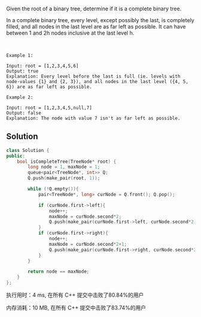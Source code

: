 Given the root of a binary tree, determine if it is a complete binary tree.

In a complete binary tree, every level, except possibly the last, is completely filled, and all nodes in the last level are as far left as possible. It can have between 1 and 2h nodes inclusive at the last level h.

 
```
Example 1:

Input: root = [1,2,3,4,5,6]
Output: true
Explanation: Every level before the last is full (ie. levels with node-values {1} and {2, 3}), and all nodes in the last level ({4, 5, 6}) are as far left as possible.

Example 2:

Input: root = [1,2,3,4,5,null,7]
Output: false
Explanation: The node with value 7 isn't as far left as possible.
```

## Solution

```c++
class Solution {
public:
    bool isCompleteTree(TreeNode* root) {
        long node = 1, maxNode = 1;
        queue<pair<TreeNode*, int>> Q;
        Q.push(make_pair(root, 1));

        while (!Q.empty()){
            pair<TreeNode*, long> curNode = Q.front(); Q.pop();

            if (curNode.first->left){
                node++;
                maxNode = curNode.second*2;
                Q.push(make_pair(curNode.first->left, curNode.second*2));
            }
            if (curNode.first->right){
                node++;
                maxNode = curNode.second*2+1;
                Q.push(make_pair(curNode.first->right, curNode.second*2+1));
            }
        }

        return node == maxNode;
    }
};
```

执行用时：4 ms, 在所有 C++ 提交中击败了80.84%的用户

内存消耗：10 MB, 在所有 C++ 提交中击败了83.74%的用户
